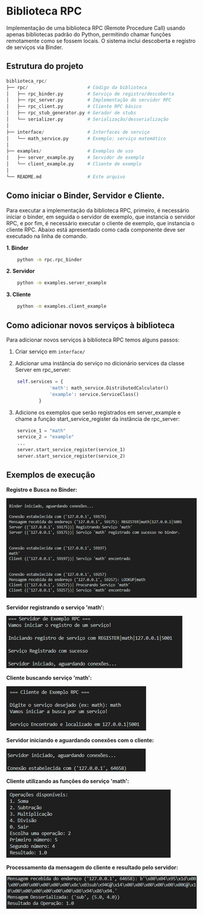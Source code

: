 # Biblioteca RPC
 
Implementação de uma biblioteca RPC (Remote Procedure Call) usando apenas bibliotecas padrão do Python, permitindo chamar funções remotamente como se fossem locais. O sistema inclui descoberta e registro de serviços via Binder.

## Estrutura do projeto

```python
biblioteca_rpc/
├── rpc/                      # Código da biblioteca
│   ├── rpc_binder.py         # Serviço de registro/descoberta
│   ├── rpc_server.py         # Implementação do servidor RPC
│   ├── rpc_client.py         # Cliente RPC básico
│   ├── rpc_stub_generator.py # Gerador de stubs
│   └── serializer.py         # Serialização/desserialização
│
├── interface/                # Interfaces de serviço
│   └── math_service.py       # Exemplo: serviço matemático
│
├── examples/                 # Exemplos de uso
│   ├── server_example.py     # Servidor de exemplo
│   └── client_example.py     # Cliente de exemplo
│
└── README.md                 # Este arquivo
```

## Como iniciar o Binder, Servidor e Cliente.

Para executar a implementação da biblioteca RPC, primeiro, é necessário iniciar o binder, em seguida o servidor de exemplo, que instancia o servidor RPC, e por fim, é necessário executar o cliente de exemplo, que instancia o cliente RPC. Abaixo está apresentado como cada componente deve ser executado na linha de comando.

**1. Binder**

```sh
    python -m rpc.rpc_binder
```

**2. Servidor**

```sh
    python -m examples.server_example
```

**3. Cliente**

```sh
    python -m examples.client_example
```

## Como adicionar novos serviços à biblioteca

Para adicionar novos serviços à biblioteca RPC temos alguns passos:

1. Criar serviço em ```interface/```

2. Adicionar uma instância do serviço no dicionário services da classe Server em rpc_server:
```py
    self.services = {
                'math': math_service.DistributedCalculator()
                'example': service.ServiceClass()
            }
```

3. Adicione os exemplos que serão registrados em server_example e chame a função start_service_register da instância de rpc_server:
```py
    service_1 = "math"
    service_2 = "example"
    ...
    server.start_service_register(service_1)
    server.start_service_register(service_2)
```

## Exemplos de execução

**Registro e Busca no Binder:**

![alt text](img/binder.png)

**Servidor registrando o serviço 'math':**

![alt text](img/register_service.png)

**Cliente buscando serviço 'math':**

![alt text](img/service_search.png)

**Servidor iniciando e aguardando conexões com o cliente:**

![alt text](img/start_server.png)

**Cliente utilizando as funções do serviço 'math':**

![alt text](img/client_operations.png)

**Processamento da mensagem do cliente e resultado pelo servidor:**

![alt text](img/server_message.png)